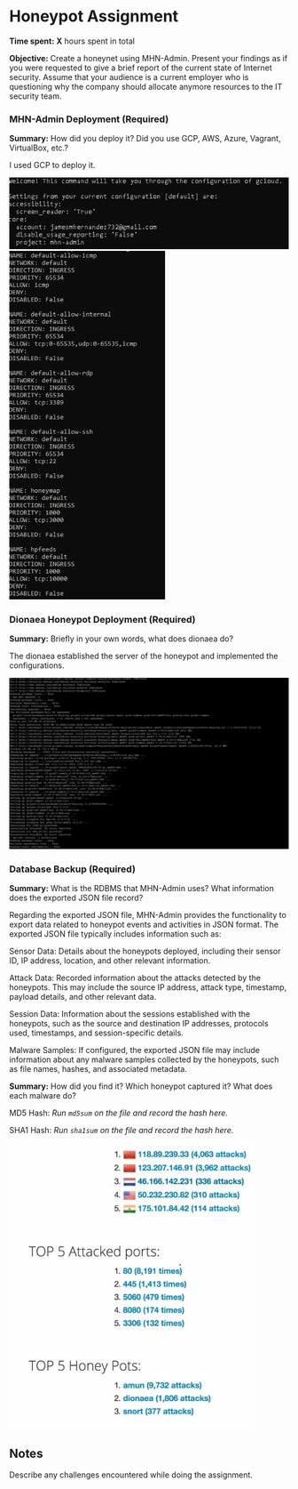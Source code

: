 # Honeypot Assignment

**Time spent:** **X** hours spent in total

**Objective:** Create a honeynet using MHN-Admin. Present your findings as if you were requested to give a brief report of the current state of Internet security. Assume that your audience is a current employer who is questioning why the company should allocate anymore resources to the IT security team.

### MHN-Admin Deployment (Required)

**Summary:** How did you deploy it? Did you use GCP, AWS, Azure, Vagrant, VirtualBox, etc.?

I used GCP to deploy it.

<img src="Capture1.PNG">
<img src="Capture2.JPG">

### Dionaea Honeypot Deployment (Required)

**Summary:** Briefly in your own words, what does dionaea do?

The dionaea established the server of the honeypot and implemented the configurations.

<img src="Capture3.JPG">

### Database Backup (Required) 

**Summary:** What is the RDBMS that MHN-Admin uses? What information does the exported JSON file record?

Regarding the exported JSON file, MHN-Admin provides the functionality to export data related to honeypot events and activities in JSON format. The exported JSON file typically includes information such as:

Sensor Data: Details about the honeypots deployed, including their sensor ID, IP address, location, and other relevant information.

Attack Data: Recorded information about the attacks detected by the honeypots. This may include the source IP address, attack type, timestamp, payload details, and other relevant data.

Session Data: Information about the sessions established with the honeypots, such as the source and destination IP addresses, protocols used, timestamps, and session-specific details.

Malware Samples: If configured, the exported JSON file may include information about any malware samples collected by the honeypots, such as file names, hashes, and associated metadata.

**Summary:** How did you find it? Which honeypot captured it? What does each malware do?

MD5 Hash: *Run `md5sum` on the file and record the hash here.*

SHA1 Hash: *Run `sha1sum` on the file and record the hash here.*

<img src="Capture4.JPG">

## Notes

Describe any challenges encountered while doing the assignment.
